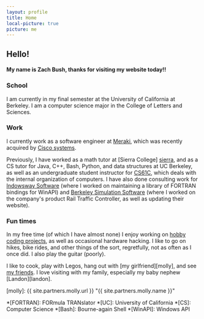 ```yaml
---
layout: profile
title: Home
local-picture: true
picture: me
---
```

## Hello!

#### My name is Zach Bush, thanks for visiting my website today!!

### School

I am currently in my final semester at the University of California at Berkeley.
I am a computer science major in the College of Letters and Sciences.

### Work

I currently work as a software engineer at [Meraki][meraki], which was recently
acquired by [Cisco systems][cisco].

Previously, I have worked as a math tutor at [Sierra College] [sierra], and as
a CS tutor for Java, C++, Bash, Python, and data structures at UC Berkeley, as
well as an undergraduate student instructor for [CS61C][cs61c], which deals
with the internal organization of computers. I have also done consulting work
for [Indowsway Software][indowsway] (where I worked on maintaining a library of
FORTRAN bindings for WinAPI) and [Berkeley Simulation Software][bss] (where I
worked on the company's product Rail Traffic Controller, as well as updating
their website).

### Fun times

In my free time (of which I have almost none) I enjoy working on
[hobby coding projects][projects], as well as occasional hardware hacking. I
like to go on hikes, bike rides, and other things of the sort, regretfully, not
as often as I once did. I also play the guitar (poorly).

I like to cook, play with Legos, hang out with [my girlfriend][molly], and see
[my friends][Roomies]. I love visiting with my family, especially my baby
nephew [Landon][landon].

[meraki]: http://www.meraki.com/ "Meraki"
[cisco]: http://www.cisco.com/ "Cisco Systems"
[cs61c]: http://www-inst.eecs.berkeley.edu/~cs61c/sp13#staff "Machine Structures"
[sierra]: http://www.sierracollege.edu/ "Sierra College"
[indowsway]: http://www.indowsway.com/ "Indowsway Software"
[bss]: http://www.berkeleysimulation.com/ "Berkeley Simulation Software"
[lanon]: http://blog.meofamily.net/ "Meo Family Blog"
[projects]: /projects/ "Hobby Projects"
[roomies]: /images/roomies.jpg "My Roommates"
[molly]: {{ site.partners.molly.url }} "{{ site.partners.molly.name }}"

*[FORTRAN]: FORmula TRANslator
*[UC]: University of California
*[CS]: Computer Science
*[Bash]: Bourne-again Shell
*[WinAPI]: Windows API
